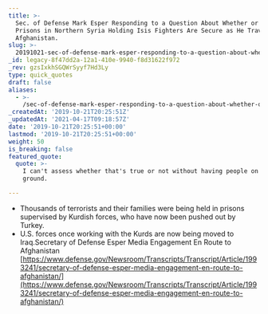 ```yaml
---
title: >-
  Sec. of Defense Mark Esper Responding to a Question About Whether or Not
  Prisons in Northern Syria Holding Isis Fighters Are Secure as He Traveled to
  Afghanistan.
slug: >-
  20191021-sec-of-defense-mark-esper-responding-to-a-question-about-whether-or-not-prisons-in-northern-syria-holding-isis-fighters-are-secure-as-he-traveled-to-afghanistan
_id: legacy-8f47dd2a-12a1-410e-9940-f8d31622f972
_rev: gzsIxkhSGQWrSyyf7Hd3Ly
type: quick_quotes
draft: false
aliases:
  - >-
    /sec-of-defense-mark-esper-responding-to-a-question-about-whether-or-not-prisons-in-northern-syria-holding-isis-fighters-are-secure-as-he-traveled-to-afghanistan/
_createdAt: '2019-10-21T20:25:51Z'
_updatedAt: '2021-04-17T09:18:57Z'
date: '2019-10-21T20:25:51+00:00'
lastmod: '2019-10-21T20:25:51+00:00'
weight: 50
is_breaking: false
featured_quote:
  quote: >-
    I can't assess whether that's true or not without having people on the
    ground.

---
```

* Thousands of terrorists and their families were being held in prisons supervised by Kurdish forces, who have now been pushed out by Turkey.
* U.S. forces once working with the Kurds are now being moved to Iraq.Secretary of Defense Esper Media Engagement En Route to Afghanistan  
[https://www.defense.gov/Newsroom/Transcripts/Transcript/Article/1993241/secretary-of-defense-esper-media-engagement-en-route-to-afghanistan/](https://www.defense.gov/Newsroom/Transcripts/Transcript/Article/1993241/secretary-of-defense-esper-media-engagement-en-route-to-afghanistan/)